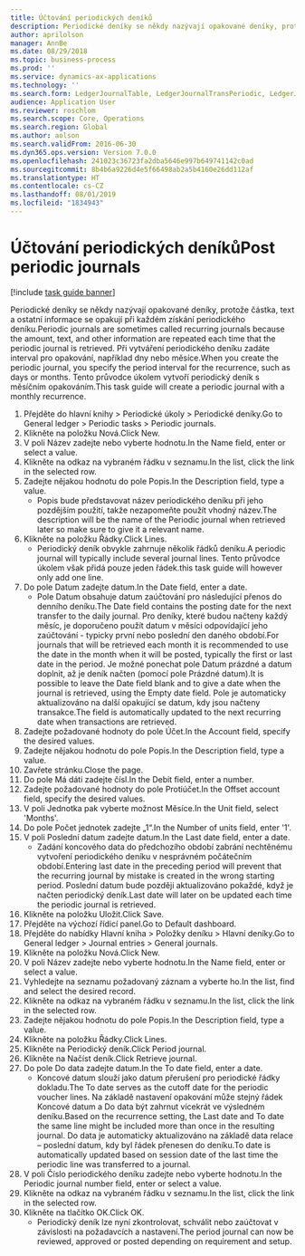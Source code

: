 ```yaml
---
title: Účtování periodických deníků
description: Periodické deníky se někdy nazývají opakované deníky, protože částka, text a ostatní informace se opakují při každém získání periodického deníku.
author: aprilolson
manager: AnnBe
ms.date: 08/29/2018
ms.topic: business-process
ms.prod: ''
ms.service: dynamics-ax-applications
ms.technology: ''
ms.search.form: LedgerJournalTable, LedgerJournalTransPeriodic, LedgerJournalTransDaily
audience: Application User
ms.reviewer: roschlom
ms.search.scope: Core, Operations
ms.search.region: Global
ms.author: aolson
ms.search.validFrom: 2016-06-30
ms.dyn365.ops.version: Version 7.0.0
ms.openlocfilehash: 241023c36723fa2dba5646e997b649741142c0ad
ms.sourcegitcommit: 8b4b6a9226d4e5f66498ab2a5b4160e26dd112af
ms.translationtype: HT
ms.contentlocale: cs-CZ
ms.lasthandoff: 08/01/2019
ms.locfileid: "1834943"
---
```

# <a name="post-periodic-journals"></a><span data-ttu-id="e190d-103">Účtování periodických deníků</span><span class="sxs-lookup"><span data-stu-id="e190d-103">Post periodic journals</span></span>

[!include [task guide banner](../../includes/task-guide-banner.md)]

<span data-ttu-id="e190d-104">Periodické deníky se někdy nazývají opakované deníky, protože částka, text a ostatní informace se opakují při každém získání periodického deníku.</span><span class="sxs-lookup"><span data-stu-id="e190d-104">Periodic journals are sometimes called recurring journals because the amount, text, and other information are repeated each time that the periodic journal is retrieved.</span></span> <span data-ttu-id="e190d-105">Při vytváření periodického deníku zadáte interval pro opakování, například dny nebo měsíce.</span><span class="sxs-lookup"><span data-stu-id="e190d-105">When you create the periodic journal, you specify the period interval for the recurrence, such as days or months.</span></span> <span data-ttu-id="e190d-106">Tento průvodce úkolem vytvoří periodický deník s měsíčním opakováním.</span><span class="sxs-lookup"><span data-stu-id="e190d-106">This task guide will create a periodic journal with a monthly recurrence.</span></span>



1. <span data-ttu-id="e190d-107">Přejděte do hlavní knihy > Periodické úkoly > Periodické deníky.</span><span class="sxs-lookup"><span data-stu-id="e190d-107">Go to General ledger > Periodic tasks > Periodic journals.</span></span>
2. <span data-ttu-id="e190d-108">Klikněte na položku Nová.</span><span class="sxs-lookup"><span data-stu-id="e190d-108">Click New.</span></span>
3. <span data-ttu-id="e190d-109">V poli Název zadejte nebo vyberte hodnotu.</span><span class="sxs-lookup"><span data-stu-id="e190d-109">In the Name field, enter or select a value.</span></span>
4. <span data-ttu-id="e190d-110">Klikněte na odkaz na vybraném řádku v seznamu.</span><span class="sxs-lookup"><span data-stu-id="e190d-110">In the list, click the link in the selected row.</span></span>
5. <span data-ttu-id="e190d-111">Zadejte nějakou hodnotu do pole Popis.</span><span class="sxs-lookup"><span data-stu-id="e190d-111">In the Description field, type a value.</span></span>
    * <span data-ttu-id="e190d-112">Popis bude představovat název periodického deníku při jeho pozdějším použití, takže nezapomeňte použít vhodný název.</span><span class="sxs-lookup"><span data-stu-id="e190d-112">The description will be the name of the Periodic journal when retrieved later so make sure to give it a relevant name.</span></span>  
6. <span data-ttu-id="e190d-113">Klikněte na položku Řádky.</span><span class="sxs-lookup"><span data-stu-id="e190d-113">Click Lines.</span></span>
    * <span data-ttu-id="e190d-114">Periodický deník obvykle zahrnuje několik řádků deníku.</span><span class="sxs-lookup"><span data-stu-id="e190d-114">A periodic journal will typically include several journal lines.</span></span> <span data-ttu-id="e190d-115">Tento průvodce úkolem však přidá pouze jeden řádek.</span><span class="sxs-lookup"><span data-stu-id="e190d-115">this task guide will however only add one line.</span></span>  
7. <span data-ttu-id="e190d-116">Do pole Datum zadejte datum.</span><span class="sxs-lookup"><span data-stu-id="e190d-116">In the Date field, enter a date.</span></span>
    * <span data-ttu-id="e190d-117">Pole Datum obsahuje datum zaúčtování pro následující přenos do denního deníku.</span><span class="sxs-lookup"><span data-stu-id="e190d-117">The Date field contains the posting date for the next transfer to the daily journal.</span></span> <span data-ttu-id="e190d-118">Pro deníky, které budou načteny každý měsíc, je doporučeno použít datum v měsíci odpovídající jeho zaúčtování - typicky první nebo poslední den daného období.</span><span class="sxs-lookup"><span data-stu-id="e190d-118">For journals that will be retrieved each month it is recommended to use the date in the month when it will be posted, typically the first or last date in the period.</span></span> <span data-ttu-id="e190d-119">Je možné ponechat pole Datum prázdné a datum doplnit, až je deník načten (pomocí pole Prázdné datum).</span><span class="sxs-lookup"><span data-stu-id="e190d-119">It is possible to leave the Date field blank and to give a date when the journal is retrieved, using the Empty date field.</span></span>    <span data-ttu-id="e190d-120">Pole je automaticky aktualizováno na další opakující se datum, kdy jsou načteny transakce.</span><span class="sxs-lookup"><span data-stu-id="e190d-120">The field is automatically updated to the next recurring date when transactions are retrieved.</span></span>  
8. <span data-ttu-id="e190d-121">Zadejte požadované hodnoty do pole Účet.</span><span class="sxs-lookup"><span data-stu-id="e190d-121">In the Account field, specify the desired values.</span></span>
9. <span data-ttu-id="e190d-122">Zadejte nějakou hodnotu do pole Popis.</span><span class="sxs-lookup"><span data-stu-id="e190d-122">In the Description field, type a value.</span></span>
10. <span data-ttu-id="e190d-123">Zavřete stránku.</span><span class="sxs-lookup"><span data-stu-id="e190d-123">Close the page.</span></span>
11. <span data-ttu-id="e190d-124">Do pole Má dáti zadejte čísl.</span><span class="sxs-lookup"><span data-stu-id="e190d-124">In the Debit field, enter a number.</span></span>
12. <span data-ttu-id="e190d-125">Zadejte požadované hodnoty do pole Protiúčet.</span><span class="sxs-lookup"><span data-stu-id="e190d-125">In the Offset account field, specify the desired values.</span></span>
13. <span data-ttu-id="e190d-126">V poli Jednotka pak vyberte možnost Měsíce.</span><span class="sxs-lookup"><span data-stu-id="e190d-126">In the Unit field, select 'Months'.</span></span>
14. <span data-ttu-id="e190d-127">Do pole Počet jednotek zadejte „1“.</span><span class="sxs-lookup"><span data-stu-id="e190d-127">In the Number of units field, enter '1'.</span></span>
15. <span data-ttu-id="e190d-128">V poli Poslední datum zadejte datum.</span><span class="sxs-lookup"><span data-stu-id="e190d-128">In the Last date field, enter a date.</span></span>
    * <span data-ttu-id="e190d-129">Zadání koncového data do předchozího období zabrání nechtěnému vytvoření periodického deníku v nesprávném počátečním období.</span><span class="sxs-lookup"><span data-stu-id="e190d-129">Entering last date in the preceding period will prevent that the recurring journal by mistake is created in the wrong starting period.</span></span> <span data-ttu-id="e190d-130">Poslední datum bude později aktualizováno pokaždé, když je načten periodický deník.</span><span class="sxs-lookup"><span data-stu-id="e190d-130">Last date will later on be updated each time the periodic journal is retrieved.</span></span>  
16. <span data-ttu-id="e190d-131">Klikněte na položku Uložit.</span><span class="sxs-lookup"><span data-stu-id="e190d-131">Click Save.</span></span>
17. <span data-ttu-id="e190d-132">Přejděte na výchozí řídicí panel.</span><span class="sxs-lookup"><span data-stu-id="e190d-132">Go to Default dashboard.</span></span>
18. <span data-ttu-id="e190d-133">Přejděte do nabídky Hlavní kniha > Položky deníku > Hlavní deníky.</span><span class="sxs-lookup"><span data-stu-id="e190d-133">Go to General ledger > Journal entries > General journals.</span></span>
19. <span data-ttu-id="e190d-134">Klikněte na položku Nová.</span><span class="sxs-lookup"><span data-stu-id="e190d-134">Click New.</span></span>
20. <span data-ttu-id="e190d-135">V poli Název zadejte nebo vyberte hodnotu.</span><span class="sxs-lookup"><span data-stu-id="e190d-135">In the Name field, enter or select a value.</span></span>
21. <span data-ttu-id="e190d-136">Vyhledejte na seznamu požadovaný záznam a vyberte ho.</span><span class="sxs-lookup"><span data-stu-id="e190d-136">In the list, find and select the desired record.</span></span>
22. <span data-ttu-id="e190d-137">Klikněte na odkaz na vybraném řádku v seznamu.</span><span class="sxs-lookup"><span data-stu-id="e190d-137">In the list, click the link in the selected row.</span></span>
23. <span data-ttu-id="e190d-138">Zadejte nějakou hodnotu do pole Popis.</span><span class="sxs-lookup"><span data-stu-id="e190d-138">In the Description field, type a value.</span></span>
24. <span data-ttu-id="e190d-139">Klikněte na položku Řádky.</span><span class="sxs-lookup"><span data-stu-id="e190d-139">Click Lines.</span></span>
25. <span data-ttu-id="e190d-140">Klikněte na Periodický deník.</span><span class="sxs-lookup"><span data-stu-id="e190d-140">Click Period journal.</span></span>
26. <span data-ttu-id="e190d-141">Klikněte na Načíst deník.</span><span class="sxs-lookup"><span data-stu-id="e190d-141">Click Retrieve journal.</span></span>
27. <span data-ttu-id="e190d-142">Do pole Do data zadejte datum.</span><span class="sxs-lookup"><span data-stu-id="e190d-142">In the To date field, enter a date.</span></span>
    * <span data-ttu-id="e190d-143">Koncové datum slouží jako datum přerušení pro periodické řádky dokladu.</span><span class="sxs-lookup"><span data-stu-id="e190d-143">The To date serves as the cutoff date for the periodic voucher lines.</span></span> <span data-ttu-id="e190d-144">Na základě nastavení opakování může stejný řádek Koncové datum a Do data být zahrnut vícekrát ve výsledném deníku.</span><span class="sxs-lookup"><span data-stu-id="e190d-144">Based on the recurrence setting, the Last date and To date the same line might be included more than once in the resulting journal.</span></span> <span data-ttu-id="e190d-145">Do data je automaticky aktualizováno na základě data relace – poslední datum, kdy byl řádek přenesen do deníku.</span><span class="sxs-lookup"><span data-stu-id="e190d-145">To date is automatically updated based on  session date of the last time the periodic line was transferred to a journal.</span></span>  
28. <span data-ttu-id="e190d-146">V poli Číslo periodického deníku zadejte nebo vyberte hodnotu.</span><span class="sxs-lookup"><span data-stu-id="e190d-146">In the Periodic journal number field, enter or select a value.</span></span>
29. <span data-ttu-id="e190d-147">Klikněte na odkaz na vybraném řádku v seznamu.</span><span class="sxs-lookup"><span data-stu-id="e190d-147">In the list, click the link in the selected row.</span></span>
30. <span data-ttu-id="e190d-148">Klikněte na tlačítko OK.</span><span class="sxs-lookup"><span data-stu-id="e190d-148">Click OK.</span></span>
    * <span data-ttu-id="e190d-149">Periodický deník lze nyní zkontrolovat, schválit nebo zaúčtovat v závislosti na požadavcích a nastavení.</span><span class="sxs-lookup"><span data-stu-id="e190d-149">The period journal can now be reviewed, approved or posted depending on requirement and setup.</span></span>  

